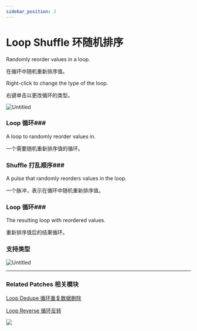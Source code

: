 ```yaml
---
sidebar_position: 2
---
```


# Loop Shuffle 环随机排序

Randomly reorder values in a loop.

在循环中随机重新排序值。

Right-click to change the type of the loop.

右键单击以更改循环的类型。

![Untitled](https://s3.us-west-2.amazonaws.com/secure.notion-static.com/bf1db7b6-f0e0-4b3c-a0be-388d2bbe8c13/Untitled.png?X-Amz-Algorithm=AWS4-HMAC-SHA256&X-Amz-Content-Sha256=UNSIGNED-PAYLOAD&X-Amz-Credential=AKIAT73L2G45EIPT3X45%2F20220602%2Fus-west-2%2Fs3%2Faws4_request&X-Amz-Date=20220602T173630Z&X-Amz-Expires=86400&X-Amz-Signature=385dbf78314c5148e9e7385897461264387a41f60e030df546aa8fe77ee2136c&X-Amz-SignedHeaders=host&response-content-disposition=filename%20%3D%22Untitled.png%22&x-id=GetObject)

### Loop 循环### 

A loop to randomly reorder values in.

一个需要随机重新排序值的循环。

### Shuffle 打乱顺序### 

A pulse that randomly reorders values in the loop.

一个脉冲，表示在循环中随机重新排序值。

### Loop 循环### 

The resulting loop with reordered values.

重新排序值后的结果循环。

### 支持类型

![Untitled](https://s3.us-west-2.amazonaws.com/secure.notion-static.com/48b447d2-8e72-42ef-94f8-256c41936ccf/Untitled.png?X-Amz-Algorithm=AWS4-HMAC-SHA256&X-Amz-Content-Sha256=UNSIGNED-PAYLOAD&X-Amz-Credential=AKIAT73L2G45EIPT3X45%2F20220602%2Fus-west-2%2Fs3%2Faws4_request&X-Amz-Date=20220602T173637Z&X-Amz-Expires=86400&X-Amz-Signature=011da4418bf59aecd9f20ea3fc80d52e8392bcb91342de7256257281d1342623&X-Amz-SignedHeaders=host&response-content-disposition=filename%20%3D%22Untitled.png%22&x-id=GetObject)

------

### Related Patches 相关模块

[Loop Dedupe 循环重复数据删除](https://www.notion.so/Loop-Dedupe-83be0f1e23794b9ebebe7b7ddc66aed2)

[Loop Reverse 循环反转](https://www.notion.so/Loop-Reverse-2ff45d581f364c128f9788cc74c0327c)

![](https://s3.us-west-2.amazonaws.com/secure.notion-static.com/3a624fe1-3970-464b-958b-2a9963c27d6e/Untitled.png?X-Amz-Algorithm=AWS4-HMAC-SHA256&X-Amz-Content-Sha256=UNSIGNED-PAYLOAD&X-Amz-Credential=AKIAT73L2G45EIPT3X45%2F20220602%2Fus-west-2%2Fs3%2Faws4_request&X-Amz-Date=20220602T173646Z&X-Amz-Expires=86400&X-Amz-Signature=085bcf4f6ec046fc7c84d9c32d6b6e891f0c1e8f1f82879e3b27e493eb228245&X-Amz-SignedHeaders=host&response-content-disposition=filename%20%3D%22Untitled.png%22&x-id=GetObject)
